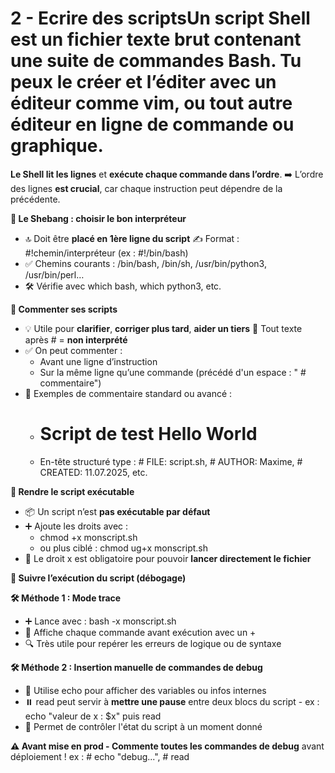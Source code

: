 # 2 - Ecrire des scriptsUn **script Shell** est un fichier **texte brut** contenant une suite de **commandes Bash**. Tu peux le créer et l’éditer avec un éditeur comme **vim**, ou tout autre éditeur en ligne de commande ou graphique.

**Le Shell lit les lignes** et **exécute chaque commande dans l’ordre**. ➡️ L’ordre des lignes **est crucial**, car chaque instruction peut dépendre de la précédente.



**🧭 Le Shebang : choisir le bon interpréteur**

- 🔝 Doit être **placé en 1ère ligne du script** ✍️ Format : #!chemin/interpréteur (ex : #!/bin/bash)
- ✅ Chemins courants : /bin/bash, /bin/sh, /usr/bin/python3, /usr/bin/perl…
- 🛠️ Vérifie avec which bash, which python3, etc.



**📝 Commenter ses scripts**

- 💡 Utile pour **clarifier**, **corriger plus tard**, **aider un tiers** 🔕 Tout texte après # = **non interprété**
- ✅ On peut commenter :
  - Avant une ligne d’instruction
  - Sur la même ligne qu’une commande (précédé d'un espace : " # commentaire")
- 📄 Exemples de commentaire standard ou avancé :
  - # Script de test Hello World
  - En-tête structuré type : # FILE: script.sh, # AUTHOR: Maxime, # CREATED: 11.07.2025, etc.



**🔐 Rendre le script exécutable**

- 📦 Un script n’est **pas exécutable par défaut**
- ➕ Ajoute les droits avec :
  - chmod +x monscript.sh
  - ou plus ciblé : chmod ug+x monscript.sh
- 🧠 Le droit x est obligatoire pour pouvoir **lancer directement le fichier**



**🧪 Suivre l’exécution du script (débogage)**

**🛠️ Méthode 1 : Mode trace**

- ➕ Lance avec : bash -x monscript.sh
- 🧾 Affiche chaque commande avant exécution avec un +
- 🔍 Très utile pour repérer les erreurs de logique ou de syntaxe



**🛠️ Méthode 2 : Insertion manuelle de commandes de debug**

- 📍 Utilise echo pour afficher des variables ou infos internes
- ⏸️ read peut servir à **mettre une pause** entre deux blocs du script - ex : echo "valeur de x : $x" puis read
- 🎯 Permet de contrôler l'état du script à un moment donné

**⚠️ Avant mise en prod - Commente toutes les commandes de debug** avant déploiement ! ex : # echo "debug...", # read
